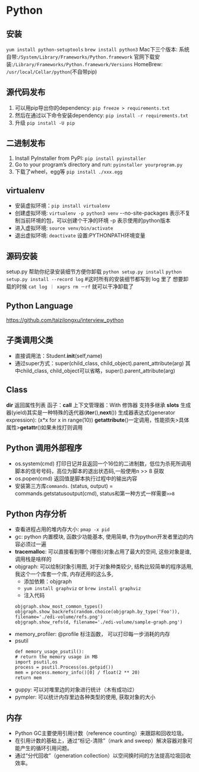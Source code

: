 # Python
## 安装
`yum install python-setuptools`
`brew install python3`
Mac下三个版本:
系统自带:`/System/Library/Frameworks/Python.framework`
官网下载安装:`/Library/Frameworks/Python.framework/Versions`
HomeBrew: `/usr/local/Cellar/python`(不自带pip)
## 源代码发布
1. 可以用pip导出你的dependency:
    `pip freeze > requirements.txt`
2. 然后在通过以下命令安装dependency:
    `pip install -r requirements.txt`
3. 升级
    `pip install -U pip`
## 二进制发布
1. Install PyInstaller from PyPI:
    `pip install pyinstaller`
2. Go to your program’s directory and run:
    `pyinstaller yourprogram.py`
3. 下载了wheel，egg等
    `pip install ./xxx.egg`
## virtualenv
- 安装虚拟环境：`pip install virtualenv`
- 创建虚拟环境: `virtualenv -p python3 venv`
    --no-site-packages 表示不复制当前环境的包，可以创建个干净的环境
    -p 表示使用的python版本
- 进入虚拟环境: `source venv/bin/activate`
- 退出虚拟环境: `deactivate`
设置:PYTHONPATH环境变量
## 源码安装
setup.py 帮助你纪录安装细节方便你卸载
    `python setup.py install`
    `python setup.py install --record log` #这时所有的安装细节都写到 log 里了
想要卸载的时候 `cat log ｜ xagrs rm －rf` 就可以干净卸载了
## Python Language
https://github.com/taizilongxu/interview_python
## 子类调用父类
- 直接调用法：Student.__init__(self,name)
- 通过super方式：super(child_class, child_object).parent_attribute(arg)
其中child_class, child_object可以省略，super().parent_attribute(arg)

## Class
__dir__ 返回属性列表
函子：__call__
上下文管理器：With
修饰器
支持多继承
__slots__
生成器(yield)其实是一种特殊的迭代器(__iter__(),__next__())
生成器表达式(generator expression): (x*x for x in range(10))
__getattribute__()一定调用，性能损失>具体属性>__getattr__()如果未找打则调用
## Python 调用外部程序
- os.system(cmd)  打印日记并且返回一个16位的二进制数，低位为杀死所调用脚本的信号号码，高位为脚本的退出状态码,一般使用n >> 8 获取
- os.popen(cmd)   返回值是脚本执行过程中的输出内容
- 安装第三方库`commands`. (status, output) = commands.getstatusoutput(cmd), status和第一种方式一样需要`>>8`
## Python 内存分析
- 查看进程占用的堆内存大小: `pmap -x pid`
- gc: python 内置模块, 函数少功能基本, 使用简单, 作为python开发者里边的内容必须过一遍
- **tracemalloc**: 可以直接看到哪个(哪些)对象占用了最大的空间, 这些对象是谁, 调用栈是啥样的
- objgraph: 可以绘制对象引用图, 对于对象种类较少, 结构比较简单的程序适用, 我这个一个库套一个库, 内存还用的这么多,
    - 添加依赖：objgraph 
    - `yum install graphviz` or `brew install graphviz`
    -  注入代码
    ```
    objgraph.show_most_common_types()
    objgraph.show_backrefs(random.choice(objgraph.by_type('Foo')), filename='./edi-volume/refs.png')
    objgraph.show_refs(d, filename='./edi-volume/sample-graph.png')
    ```
- memory_profiler:
    @profile 标注函数， 可以打印每一步消耗的内存
- psutil
    ```
    def memory_usage_psutil():
    # return the memory usage in MB
    import psutil,os
    process = psutil.Process(os.getpid())
    mem = process.memory_info()[0] / float(2 ** 20)
    return mem
    ```
- guppy: 可以对堆里边的对象进行统计（木有成功过）   
- pympler: 可以统计内存里边各种类型的使用, 获取对象的大小
## 内存
- Python GC主要使用引用计数（reference counting）来跟踪和回收垃圾。
- 在引用计数的基础上，通过“标记-清除”（mark and sweep）解决容器对象可能产生的循环引用问题。
- 通过“分代回收”（generation collection）以空间换时间的方法提高垃圾回收效率。